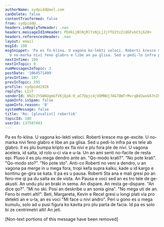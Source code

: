 ```yaml
---
authorName: sydpidd@aol.com
canDelete: false
contentTrasformed: false
from: sydpidd@...
headers.inReplyToHeader: .nan
headers.messageIdInHeader: PDdkLjNlNjRlYzNjLjJjYTU2YzZiQGFvbC5jb20+
headers.referencesHeader: .nan
layout: email
msgId: 198
msgSnippet: 'Pa es fo-klina. U vagona ko-lekti veloci. Roberti kresce ma ge-excite.
  U no-marka nivi feno glabro e libe an pa glisa. Sed u pedi-lo infra pa es tele ab '
nextInTime: 199
nextInTopic: 0
numMessagesInTopic: 3
postDate: '1064571499'
prevInTime: 197
prevInTopic: 195
profile: sydpidd1926
replyTo: LIST
senderId: 0NZrJYSW6UgmGfVKjEp8-0_aC7Dpjc4jVOMNUj7AG7QWTrMvrqBd2wxU47nIUfeXuDZe2fso
spamInfo.isSpam: false
spamInfo.reason: '0'
systemMessage: false
title: 'Re: [glosalist] roberti6'
topicId: 180
userId: 137587403
---
```


Pa es fo-klina. U vagona ko-lekti veloci. Roberti kresce ma ge-excite. U 
no-marka nivi feno glabro e libe an pa glisa. Sed u pedi-lo infra pa es tele ab 
glabro. Il es plu bumpa kripto ex fla nivi e plu fora ple de nivi. U vagona 
acelera, id salta, id rolo u-ci via e u-la. Un an ami senti no-facile de resta 
epi. Pluso il es plu mega dendro ante an. "Qo-modo krati?". "No pote krati". 
"Qo-modo sto?". "No pote sto".  Anti-co Roberti no veni a dendro, u an vagona pa 
merge in u mega fora, tropi kefa supra kalku, kade u id kargo e kontinu ge-gira 
se kata. Il pa es u pausa. Roberti Sta ana e mali gresi po an fero-me qi pa 
du salta ex de vista.
    An Pausa e voci sed an es tro tele de ge-akusti. An undu plu an braki in 
sema. An dispare. An resta ge-dispare. "An dice qo?". "Mi no ski. Posi an 
deskribe u an sonia gina". "No mega uti de an. Feno bi metri alti!".
   Beti, Margareta, Kevin e Recel gresi u longi plati via pro detekti an e 
u-la, an es voci "Mi face u nivi andro". Peri  u gono es u mega kumulu, solo ad 
u pusi figura ko kavita pro plu parta de facia. Id pa es solo bi ze 
centrimetri alti! An jeti.


[Non-text portions of this message have been removed]


